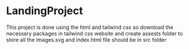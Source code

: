 # LandingProject
This project is done using the html and tailwind css so download the necessary packages in tailwind css website and create assests folder to store all the images.svg and index.html file should be in src folder
